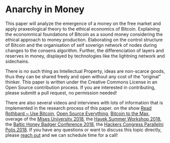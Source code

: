 # Anarchy in Money

This paper will analyze the emergence of a money on the free market and apply praxeological theory to the ethical economics of Bitcoin. Explaining the econommical foundations of Bitcoin as a sound money considering the ethical approach to money production. Elaborating on the control structure of Bitcoin and the organisation of self soverign network of nodes during changes to the consens algorithm. Further, the differenciation of layers and reserves in money, displayed by technologies like the lightning network and sidechains.

There is no such thing as Intellectual Property, ideas are non-scarce goods, thus they can be shared freely and open without any cost of the “original” thinker. This paper is written under the Creative Commons License in an Open Source contribution process. If you are interested in contributing, please submitt a pull request, no permission needed!

There are also several videos and interviews with lots of information that is implemented in the research process of this paper.
on the show [Read Rothbard ~ Use Bitcoin](https://www.youtube.com/playlist?list=PLPj3KCksGbSafpOorg0NdeVXGIPNqV_8a), [Open Source Everything](https://www.youtube.com/playlist?list=PLPj3KCksGbSb1h33FZbsrtr1feIIwTBHt), [Bitcoin to the Max](https://www.youtube.com/playlist?list=PLPj3KCksGbSZtGhC7nIr_Mf1oCeP8U1tV), overage of the [Mises University 2018](https://www.youtube.com/playlist?list=PLPj3KCksGbSanfYiAp8JSHxIjBm66yPf5), the [Hayek Summer Workshop 2018](https://www.youtube.com/playlist?list=PLPj3KCksGbSbx7WQMTJAG6wLd4tK9Llr9),  the [Baltic Honey Badger Conference 2018](https://www.youtube.com/playlist?list=PLPj3KCksGbSZsgH48ZDxNdzRXbg_pvMnz), the [Hackers Congress Parallelni Polis 2018](https://www.youtube.com/playlist?list=PLPj3KCksGbSbE5Kgh9LV4X4W7-ESuSfMH).
If you have any questions or want to discuss this topic directly, please [reach out](https://twitter.com/HillebrandMax) and we can schedule time for a call!
